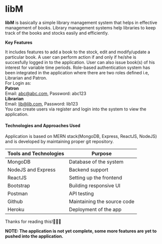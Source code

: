 # libM

<strong>libM</strong> is basically a simple library management system that helps in effective management of books.
Library management systems help libraries to keep track of the books and stocks easily and efficiently.

<b>Key Features </b>

It includes features to add a book to the stock, edit and modify/update a particular book. A user can perform action if and only if he/she is succesfully logged in to the application. User can also issue book(s) of his interest for variable time periods.
Role-based authentication system has been integrated in the application where there are two roles defined i.e, Librarian and Patron. <br>
For Login as: <br>
<b>Patron</b><br>
Email: abc@abc.com, Password: abc123<br>
<b>Librarian</b><br>
Email: lib@lib.com, Password: lib123<br>
You can create users via register and login into the system to view the application.

<h4>Technologies and Approaches Used</h4>
Application is based on MERN stack(MongoDB, Express, ReactJS, NodeJS)  and is developed by maintaining proper git repository.

| **Tools and Technologies** | **Purpose**                 |
| -------------------------- | --------------------------- |
| MongoDB                    | Database of the system      |
| NodeJS and Express         | Backend support             |
| ReactJS                    | Setting up the frontend     |
| Bootstrap                  | Building responsive UI      |
| Postman                    | API testing                 |
| Github                     | Maintaining the source code |
| Heroku                     | Deployment of the app       |

<!-- Live at - https://lib-m.herokuapp.com/ -->

Thanks for reading this!🙌🙌🙌

<strong>NOTE: The application is not yet complete, some more features are yet to pushed into the application.</strong>
